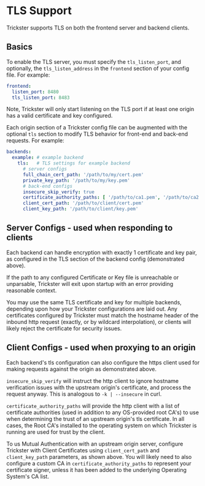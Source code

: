 # TLS Support

Trickster supports TLS on both the frontend server and backend clients.

## Basics

To enable the TLS server, you must specify the `tls_listen_port`, and optionally, the `tls_listen_address` in the `frontend` section of your config file. For example:

```yaml
frontend:
  listen_port: 8480
  tls_listen_port: 8483
```

Note, Trickster will only start listening on the TLS port if at least one origin has a valid certificate and key configured.

Each origin section of a Trickster config file can be augmented with the optional `tls` section to modify TLS behavior for front-end and back-end requests. For example:

```yaml
backends:
  example: # example backend
    tls:   # TLS settings for example backend
      # server configs
      full_chain_cert_path: '/path/to/my/cert.pem'
      private_key_path: '/path/to/my/key.pem'
      # back-end configs
      insecure_skip_verify: true
      certificate_authority_paths: [ '/path/to/ca1.pem', '/path/to/ca2.pem' ]
      client_cert_path: '/path/to/client/cert.pem'
      client_key_path: '/path/to/client/key.pem'
```

## Server Configs - used when responding to clients

Each backend can handle encryption with exactly 1 certificate and key pair, as configured in the TLS section of the backend config (demonstrated above).

If the path to any configured Certificate or Key file is unreachable or unparsable, Trickster will exit upon startup with an error providing reasonable context.

You may use the same TLS certificate and key for multiple backends, depending upon how your Trickster configurations are laid out. Any certificates configured by Trickster must match the hostname header of the inbound http request (exactly, or by wildcard interpolation), or clients will likely reject the certificate for security issues.

## Client Configs - used when proxying to an origin

Each backend's tls configuration can also configure the https client used for making requests against the origin as demonstrated above.

`insecure_skip_verify` will instruct the http client to ignore hostname verification issues with the upstream origin's certificate, and process the request anyway. This is analogous to `-k | --insecure` in curl.

`certificate_authority_paths` will provide the http client with a list of certificate authorities (used in addition to any OS-provided root CA's) to use when determining the trust of an upstream origin's tls certificate. In all cases, the Root CA's installed to the operating system on which Trickster is running are used for trust by the client.

To us Mutual Authentication with an upstream origin server, configure Trickster with Client Certificates using `client_cert_path` and `client_key_path` parameters, as shown above. You will likely need to also configure a custom CA in `certificate_authority_paths` to represent your certificate signer, unless it has been added to the underlying Operating System's CA list.
